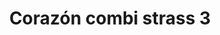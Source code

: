 ---
title: Corazón combi strass 3
date: 
draft: false

# descripcion
description : Aros pasantes en plata 925 y strass. Traba con mariposita.

materials: Plata 925

color: 

dimensions: Diámetro 0,70 cm

code: 01-06-1121

type: "Aros"

categories: []

price: $1.660,00

price_eftvo: $1.410,00

# Images
# first image will be shown in the product page
images:
  # - image: "images/path_to_image"
  # La ubicacion de las imagenes es imagenes/Aros/Aros.Strass/01-06-1121-corazon-combi-strass-3
  - image: "./images/aros/strass/01-06-1121-corazon-combi-strass-3.jpg"
---